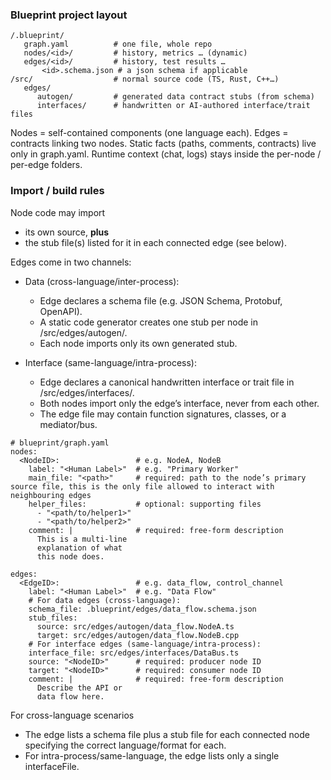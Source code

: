 ### Blueprint project layout

```
/.blueprint/
   graph.yaml          # one file, whole repo
   nodes/<id>/         # history, metrics … (dynamic)
   edges/<id>/         # history, test results …
	   <id>.schema.json # a json schema if applicable
/src/                  # normal source code (TS, Rust, C++…)
   edges/
      autogen/         # generated data contract stubs (from schema)
      interfaces/      # handwritten or AI-authored interface/trait files
```

Nodes = self-contained components (one language each).
Edges = contracts linking two nodes.
Static facts (paths, comments, contracts) live only in graph.yaml.
Runtime context (chat, logs) stays inside the per-node / per-edge folders.

### Import / build rules

Node code may import
- its own source, **plus**
- the stub file(s) listed for it in each connected edge (see below).

Edges come in two channels:
- Data (cross-language/inter-process):
    - Edge declares a schema file (e.g. JSON Schema, Protobuf, OpenAPI).
    - A static code generator creates one stub per node in /src/edges/autogen/.
    - Each node imports only its own generated stub.
    
- Interface (same-language/intra-process):
    - Edge declares a canonical handwritten interface or trait file in /src/edges/interfaces/.
    - Both nodes import only the edge’s interface, never from each other.
    - The edge file may contain function signatures, classes, or a mediator/bus.

```
# blueprint/graph.yaml
nodes:
  <NodeID>:                 # e.g. NodeA, NodeB
    label: "<Human Label>"  # e.g. "Primary Worker"
    main_file: "<path>"     # required: path to the node’s primary source file, this is the only file allowed to interact with neighbouring edges
    helper_files:           # optional: supporting files
      - "<path/to/helper1>"
      - "<path/to/helper2>"
    comment: |              # required: free-form description
      This is a multi-line
      explanation of what
      this node does.

edges:
  <EdgeID>:                 # e.g. data_flow, control_channel
    label: "<Human Label>"  # e.g. "Data Flow"
    # For data edges (cross-language):
    schema_file: .blueprint/edges/data_flow.schema.json
    stub_files:
      source: src/edges/autogen/data_flow.NodeA.ts
      target: src/edges/autogen/data_flow.NodeB.cpp
    # For interface edges (same-language/intra-process):
    interface_file: src/edges/interfaces/DataBus.ts
    source: "<NodeID>"      # required: producer node ID
    target: "<NodeID>"      # required: consumer node ID
    comment: |              # required: free-form description
      Describe the API or
      data flow here.
```

For cross-language scenarios
- The edge lists a schema file plus a stub file for each connected node specifying the correct language/format for each.
- For intra-process/same-language, the edge lists only a single interfaceFile.
